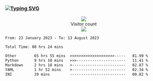 ### <a href="https://git.io/typing-svg"><img src="https://readme-typing-svg.herokuapp.com?font=Fira+Code&pause=1000&width=435&lines=+Hi+%F0%9F%91%8B+There+is+Chenghow" alt="Typing SVG" /></a>
<p align="center"> 
  <img src="https://github-readme-stats.vercel.app/api?username=chenghow&show_icons=true"><br>
  Visitor count<br>
  <img src="https://profile-counter.glitch.me/chenghow/count.svg">
</p>

<!--START_SECTION:waka-->

```txt
From: 23 January 2023 - To: 13 August 2023

Total Time: 80 hrs 24 mins

Other        65 hrs 55 mins  >>>>>>>>>>>>>>>>>>>>-----   81.99 %
Python       9 hrs 10 mins   >>>----------------------   11.41 %
Markdown     2 hrs 18 mins   >------------------------   02.87 %
YAML         1 hr 52 mins    >------------------------   02.34 %
INI          39 mins         -------------------------   00.82 %
```

<!--END_SECTION:waka-->
